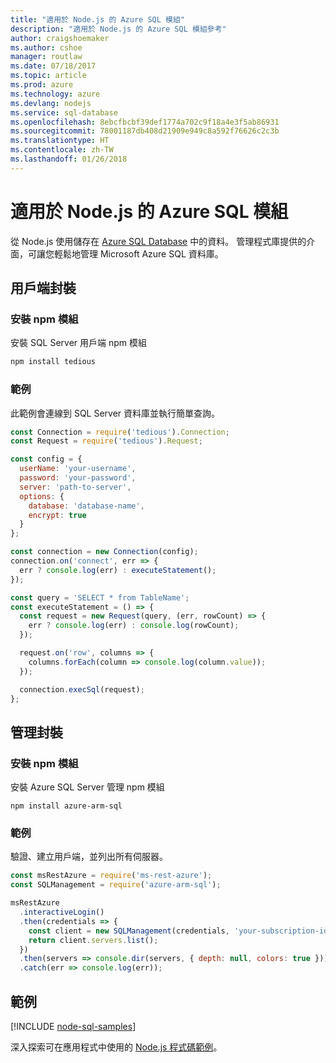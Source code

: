 ```yaml
---
title: "適用於 Node.js 的 Azure SQL 模組"
description: "適用於 Node.js 的 Azure SQL 模組參考"
author: craigshoemaker
ms.author: cshoe
manager: routlaw
ms.date: 07/18/2017
ms.topic: article
ms.prod: azure
ms.technology: azure
ms.devlang: nodejs
ms.service: sql-database
ms.openlocfilehash: 8ebcfbcbf39def1774a702c9f18a4e3f5ab86931
ms.sourcegitcommit: 78001187db408d21909e949c8a592f76626c2c3b
ms.translationtype: HT
ms.contentlocale: zh-TW
ms.lasthandoff: 01/26/2018
---
```

# <a name="azure-sql-modules-for-nodejs"></a>適用於 Node.js 的 Azure SQL 模組

從 Node.js 使用儲存在 [Azure SQL Database](https://docs.microsoft.com/azure/sql-database/sql-database-technical-overview) 中的資料。
管理程式庫提供的介面，可讓您輕鬆地管理 Microsoft Azure SQL 資料庫。

## <a name="client-package"></a>用戶端封裝

### <a name="install-the-npm-module"></a>安裝 npm 模組

安裝 SQL Server 用戶端 npm 模組

```bash
npm install tedious
```

### <a name="example"></a>範例

此範例會連線到 SQL Server 資料庫並執行簡單查詢。

```javascript
const Connection = require('tedious').Connection;
const Request = require('tedious').Request;

const config = {
  userName: 'your-username',
  password: 'your-password',
  server: 'path-to-server',
  options: {
    database: 'database-name',
    encrypt: true
  }
};

const connection = new Connection(config);
connection.on('connect', err => {
  err ? console.log(err) : executeStatement();
});

const query = 'SELECT * from TableName';
const executeStatement = () => {
  const request = new Request(query, (err, rowCount) => {
    err ? console.log(err) : console.log(rowCount);
  });

  request.on('row', columns => {
    columns.forEach(column => console.log(column.value));
  });

  connection.execSql(request);
};
```

## <a name="management-package"></a>管理封裝

### <a name="install-npm-modules"></a>安裝 npm 模組

安裝 Azure SQL Server 管理 npm 模組

```
npm install azure-arm-sql
```   

### <a name="example"></a>範例

驗證、建立用戶端，並列出所有伺服器。

```javascript
const msRestAzure = require('ms-rest-azure');
const SQLManagement = require('azure-arm-sql');

msRestAzure
  .interactiveLogin()
  .then(credentials => {
    const client = new SQLManagement(credentials, 'your-subscription-id');
    return client.servers.list();
  })
  .then(servers => console.dir(servers, { depth: null, colors: true }))
  .catch(err => console.log(err));
```

## <a name="samples"></a>範例

[!INCLUDE [node-sql-samples](../docs-ref-conceptual/includes/sql-samples.md)]

深入探索可在應用程式中使用的 [Node.js 程式碼範例](https://azure.microsoft.com/resources/samples/?platform=nodejs)。
